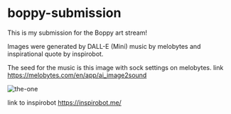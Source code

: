 # boppy-submission
This is my submission for the Boppy art stream!

Images were generated by DALL-E (Mini) music by melobytes and inspirational quote by inspirobot.

The seed for the music is this image with sock settings on melobytes.
link https://melobytes.com/en/app/ai_image2sound

![the-one](https://user-images.githubusercontent.com/49878662/173659670-fcea20ae-bf8c-45d0-aca8-886ede704f62.jpg)

link to inspirobot https://inspirobot.me/
